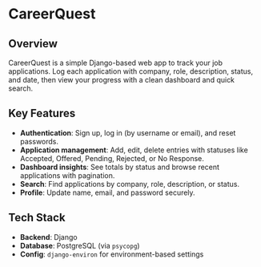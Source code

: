 # CareerQuest



## Overview
CareerQuest is a simple Django-based web app to track your job applications. Log each application with company, role, description, status, and date, then view your progress with a clean dashboard and quick search.

## Key Features
- **Authentication**: Sign up, log in (by username or email), and reset passwords.
- **Application management**: Add, edit, delete entries with statuses like Accepted, Offered, Pending, Rejected, or No Response.
- **Dashboard insights**: See totals by status and browse recent applications with pagination.
- **Search**: Find applications by company, role, description, or status.
- **Profile**: Update name, email, and password securely.

## Tech Stack
- **Backend**: Django
- **Database**: PostgreSQL (via `psycopg`)
- **Config**: `django-environ` for environment-based settings

